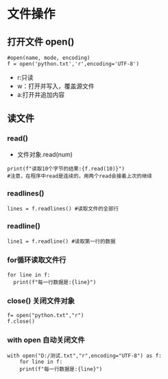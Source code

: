 # 文件操作
## 打开文件 open()
```
#open(name, mode, encoding)
f = open('python.txt','r',encoding='UTF-8')
```
* r:只读
* w：打开并写入，覆盖源文件
* a:打开并追加内容

## 读文件
### read()
* 文件对象.read(num)
```
print(f"读取10个字节的结果:{f.read(10)}")
#注意，在程序中read是连续的，用两个read会接着上次的继续

```
### readlines()
```
lines = f.readlines() #读取文件的全部行
```

### readline()
```
line1 = f.readline() #读取第一行的数据
```

### for循环读取文件行
```
for line in f:
  print(f"每一行数据是:{line}")
```

### close() 关闭文件对象
```
f= open("python.txt","r")
f.close()
```
### with open 自动关闭文件
```
with open("D:/测试.txt","r",encoding="UTF-8") as f:
	for line in f:
	print(f"每一行数据是:{line}")
```
